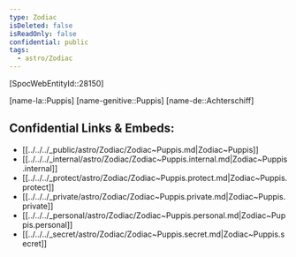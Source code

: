 ```yaml
---
type: Zodiac
isDeleted: false
isReadOnly: false
confidential: public
tags:
  - astro/Zodiac
---
```


[SpocWebEntityId::28150]



[name-la::Puppis]
[name-genitive::Puppis]
[name-de::Achterschiff]


## Confidential Links & Embeds: 
- [[../../../_public/astro/Zodiac/Zodiac~Puppis.md|Zodiac~Puppis]] 
- [[../../../_internal/astro/Zodiac/Zodiac~Puppis.internal.md|Zodiac~Puppis.internal]] 
- [[../../../_protect/astro/Zodiac/Zodiac~Puppis.protect.md|Zodiac~Puppis.protect]] 
- [[../../../_private/astro/Zodiac/Zodiac~Puppis.private.md|Zodiac~Puppis.private]] 
- [[../../../_personal/astro/Zodiac/Zodiac~Puppis.personal.md|Zodiac~Puppis.personal]] 
- [[../../../_secret/astro/Zodiac/Zodiac~Puppis.secret.md|Zodiac~Puppis.secret]] 
